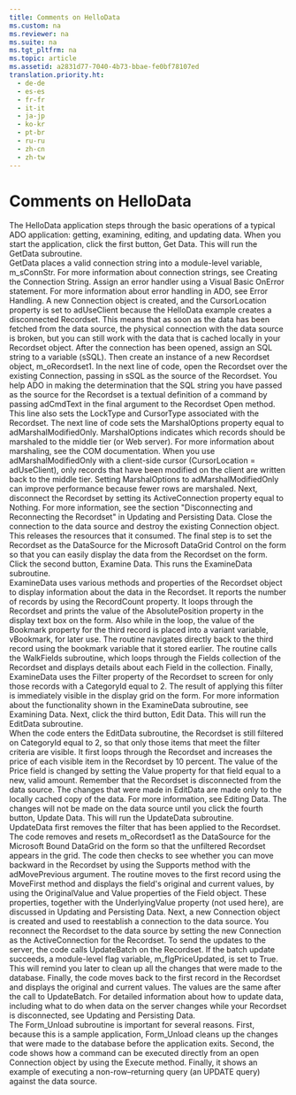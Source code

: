```yaml
---
title: Comments on HelloData
ms.custom: na
ms.reviewer: na
ms.suite: na
ms.tgt_pltfrm: na
ms.topic: article
ms.assetid: a2831d77-7040-4b73-bbae-fe0bf78107ed
translation.priority.ht: 
  - de-de
  - es-es
  - fr-fr
  - it-it
  - ja-jp
  - ko-kr
  - pt-br
  - ru-ru
  - zh-cn
  - zh-tw
---
```

# Comments on HelloData
<?xml version="1.0" encoding="utf-8"?>
<developerReferenceWithoutSyntaxDocument xmlns="http://ddue.schemas.microsoft.com/authoring/2003/5" xmlns:xlink="http://www.w3.org/1999/xlink" xmlns:xsi="http://www.w3.org/2001/XMLSchema-instance" xsi:schemaLocation="http://ddue.schemas.microsoft.com/authoring/2003/5 http://dduestorage.blob.core.windows.net/ddueschema/developer.xsd">
  <introduction>
    <para>The HelloData application steps through the basic operations of a typical ADO application: getting, examining, editing, and updating data. When you start the application, click the first button, <legacyBold>Get Data</legacyBold>. This will run the <legacyBold>GetData</legacyBold> subroutine. </para>
  </introduction>
  <section>
    <title>GetData</title>
    <content>
      <para>
        <legacyBold>GetData</legacyBold> places a valid connection string into a module-level variable, <legacyItalic>m_sConnStr</legacyItalic>. For more information about connection strings, see <legacyLink xlink:href="14eae122-2d1e-40c8-b88e-b7cb8dfbc93b">Creating the Connection String</legacyLink>.</para>
      <para>Assign an error handler using a Visual Basic <legacyBold>OnError</legacyBold> statement. For more information about error handling in ADO, see <legacyLink xlink:href="4909e413-f3b0-4183-8ad3-67b1434df742">Error Handling</legacyLink>. A new <legacyBold>Connection</legacyBold> object is created, and the <legacyBold>CursorLocation</legacyBold> property is set to <legacyBold>adUseClient</legacyBold> because the HelloData example creates a <legacyItalic>disconnected Recordset</legacyItalic>. This means that as soon as the data has been fetched from the data source, the physical connection with the data source is broken, but you can still work with the data that is cached locally in your <legacyBold>Recordset</legacyBold> object.</para>
      <para>After the connection has been opened, assign an SQL string to a variable (sSQL). Then create an instance of a new <legacyBold>Recordset</legacyBold> object, <codeInline>m_oRecordset1</codeInline>. In the next line of code, open the <legacyBold>Recordset</legacyBold> over the existing <legacyBold>Connection</legacyBold>, passing in <codeInline>sSQL</codeInline> as the source of the <legacyBold>Recordset</legacyBold>. You help ADO in making the determination that the SQL string you have passed as the source for the <legacyBold>Recordset</legacyBold> is a textual definition of a command by passing <legacyBold>adCmdText</legacyBold> in the final argument to the <legacyBold>Recordset</legacyBold> <legacyBold>Open</legacyBold> method. This line also sets the <legacyBold>LockType</legacyBold> and <legacyBold>CursorType</legacyBold> associated with the <legacyBold>Recordset</legacyBold>.</para>
      <para>The next line of code sets the <legacyBold>MarshalOptions</legacyBold> property equal to <legacyBold>adMarshalModifiedOnly</legacyBold>. <legacyBold>MarshalOptions</legacyBold> indicates which records should be marshaled to the middle tier (or Web server). For more information about marshaling, see the COM documentation. When you use <legacyBold>adMarshalModifiedOnly</legacyBold> with a client-side cursor (<legacyLink xlink:href="39c8d86e-7ee9-4182-be5e-aad5ce952f84">CursorLocation</legacyLink> = <legacyBold>adUseClient</legacyBold>), only records that have been modified on the client are written back to the middle tier. Setting <legacyBold>MarshalOptions</legacyBold> to <legacyBold>adMarshalModifiedOnly</legacyBold> can improve performance because fewer rows are marshaled.</para>
      <para>Next, disconnect the <legacyBold>Recordset</legacyBold> by setting its <legacyBold>ActiveConnection</legacyBold> property equal to <legacyBold>Nothing</legacyBold>. For more information, see the section "Disconnecting and Reconnecting the Recordset" in <link xlink:href="8dc27274-4f96-43d1-913c-4ff7d01b9a27">Updating and Persisting Data</link>.</para>
      <para>Close the connection to the data source and destroy the existing <legacyBold>Connection</legacyBold> object. This releases the resources that it consumed.</para>
      <para>The final step is to set the <legacyBold>Recordset</legacyBold> as the <legacyBold>DataSource</legacyBold> for the Microsoft DataGrid Control on the form so that you can easily display the data from the <legacyBold>Recordset</legacyBold> on the form.</para>
      <para>Click the second button, <legacyBold>Examine Data</legacyBold>. This runs the <legacyBold>ExamineData</legacyBold> subroutine.</para>
    </content>
  </section>
  <section>
    <title>ExamineData</title>
    <content>
      <para>ExamineData uses various methods and properties of the <legacyBold>Recordset</legacyBold> object to display information about the data in the <legacyBold>Recordset</legacyBold>. It reports the number of records by using the <legacyBold>RecordCount</legacyBold> property. It loops through the <legacyBold>Recordset</legacyBold> and prints the value of the <legacyBold>AbsolutePosition</legacyBold> property in the display text box on the form. Also while in the loop, the value of the <legacyBold>Bookmark</legacyBold> property for the third record is placed into a variant variable, <legacyItalic>vBookmark</legacyItalic>, for later use.</para>
      <para>The routine navigates directly back to the third record using the bookmark variable that it stored earlier. The routine calls the <legacyBold>WalkFields</legacyBold> subroutine, which loops through the <legacyBold>Fields</legacyBold> collection of the <legacyBold>Recordset</legacyBold> and displays details about each <legacyBold>Field</legacyBold> in the collection.</para>
      <para>Finally, <legacyBold>ExamineData</legacyBold> uses the <legacyBold>Filter</legacyBold> property of the <legacyBold>Recordset</legacyBold> to screen for only those records with a <legacyBold>CategoryId</legacyBold> equal to 2. The result of applying this filter is immediately visible in the display grid on the form.</para>
      <para>For more information about the functionality shown in the <legacyBold>ExamineData</legacyBold> subroutine, see <legacyLink xlink:href="de1d74af-89b6-4f3f-a8c9-07c3e2b3c9a5">Examining Data</legacyLink>.</para>
      <para>Next, click the third button, <legacyBold>Edit Data</legacyBold>. This will run the <legacyBold>EditData</legacyBold> subroutine.</para>
    </content>
  </section>
  <section>
    <title>EditData</title>
    <content>
      <para>When the code enters the <legacyBold>EditData</legacyBold> subroutine, the <legacyBold>Recordset</legacyBold> is still filtered on <legacyBold>CategoryId</legacyBold> equal to 2, so that only those items that meet the filter criteria are visible. It first loops through the <legacyBold>Recordset</legacyBold> and increases the price of each visible item in the <legacyBold>Recordset</legacyBold> by 10 percent. The value of the <legacyBold>Price</legacyBold> field is changed by setting the <legacyBold>Value</legacyBold> property for that field equal to a new, valid amount.</para>
      <para>Remember that the <legacyBold>Recordset</legacyBold> is disconnected from the data source. The changes that were made in <legacyBold>EditData</legacyBold> are made only to the locally cached copy of the data. For more information, see <legacyLink xlink:href="ef514f85-c446-4f05-824e-c9313b2ffae1">Editing Data</legacyLink>.</para>
      <para>The changes will not be made on the data source until you click the fourth button, <legacyBold>Update Data</legacyBold>. This will run the <legacyBold>UpdateData</legacyBold> subroutine.</para>
    </content>
  </section>
  <section>
    <title>UpdateData</title>
    <content>
      <para>UpdateData first removes the filter that has been applied to the <legacyBold>Recordset</legacyBold>. The code removes and resets <codeInline>m_oRecordset1</codeInline> as the <legacyBold>DataSource</legacyBold> for the Microsoft Bound DataGrid on the form so that the unfiltered <legacyBold>Recordset</legacyBold> appears in the grid.</para>
      <para>The code then checks to see whether you can move backward in the <legacyBold>Recordset</legacyBold> by using the <legacyBold>Supports</legacyBold> method with the <legacyBold>adMovePrevious</legacyBold> argument.</para>
      <para>The routine moves to the first record using the <legacyBold>MoveFirst</legacyBold> method and displays the field's original and current values, by using the <legacyBold>OriginalValue</legacyBold> and <legacyBold>Value</legacyBold> properties of the <legacyBold>Field</legacyBold> object. These properties, together with the <legacyBold>UnderlyingValue</legacyBold> property (not used here), are discussed in <legacyLink xlink:href="8dc27274-4f96-43d1-913c-4ff7d01b9a27">Updating and Persisting Data</legacyLink>.</para>
      <para>Next, a new <legacyBold>Connection</legacyBold> object is created and used to reestablish a connection to the data source. You reconnect the <legacyBold>Recordset</legacyBold> to the data source by setting the new <legacyBold>Connection</legacyBold> as the <legacyBold>ActiveConnection</legacyBold> for the <legacyBold>Recordset</legacyBold>. To send the updates to the server, the code calls <legacyBold>UpdateBatch</legacyBold> on the <legacyBold>Recordset</legacyBold>.</para>
      <para>If the batch update succeeds, a module-level flag variable, <codeInline>m_flgPriceUpdated</codeInline>, is set to True. This will remind you later to clean up all the changes that were made to the database.</para>
      <para>Finally, the code moves back to the first record in the <legacyBold>Recordset</legacyBold> and displays the original and current values. The values are the same after the call to <legacyBold>UpdateBatch</legacyBold>.</para>
      <para>For detailed information about how to update data, including what to do when data on the server changes while your <legacyBold>Recordset</legacyBold> is disconnected, see <legacyLink xlink:href="8dc27274-4f96-43d1-913c-4ff7d01b9a27">Updating and Persisting Data</legacyLink>.</para>
    </content>
  </section>
  <section>
    <title>Form_Unload</title>
    <content>
      <para>The <legacyBold>Form_Unload</legacyBold> subroutine is important for several reasons. First, because this is a sample application, Form_Unload cleans up the changes that were made to the database before the application exits. Second, the code shows how a command can be executed directly from an open <legacyBold>Connection</legacyBold> object by using the <legacyBold>Execute</legacyBold> method. Finally, it shows an example of executing a non-row–returning query (an UPDATE query) against the data source.</para>
    </content>
  </section>
  <relatedTopics />
</developerReferenceWithoutSyntaxDocument>